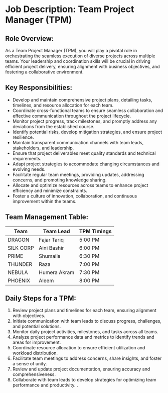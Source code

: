 # Job Description: Team Project Manager (TPM)

## Role Overview:
As a Team Project Manager (TPM), you will play a pivotal role in orchestrating the seamless execution of diverse projects across multiple teams. Your leadership and coordination skills will be crucial in driving efficient project delivery, ensuring alignment with business objectives, and fostering a collaborative environment.

## Key Responsibilities:
- Develop and maintain comprehensive project plans, detailing tasks, timelines, and resource allocation for each team.
- Coordinate cross-functional teams to ensure seamless collaboration and effective communication throughout the project lifecycle.
- Monitor project progress, track milestones, and promptly address any deviations from the established course.
- Identify potential risks, develop mitigation strategies, and ensure project resilience.
- Maintain transparent communication channels with team leads, stakeholders, and leadership.
- Ensure that project deliverables meet quality standards and technical requirements.
- Adapt project strategies to accommodate changing circumstances and evolving needs.
- Facilitate regular team meetings, providing updates, addressing concerns, and promoting knowledge sharing.
- Allocate and optimize resources across teams to enhance project efficiency and minimize constraints.
- Foster a culture of innovation, collaboration, and continuous improvement within the teams.

 ## Team Management Table:

| Team          | Team Lead       | TPM Timings |
|---------------|-----------------|------------|
| DRAGON        | Fajar Tariq     | 5:00 PM    |
| SILK CORP     | Aini Bashir     | 6:00 PM    |
| PRIME         | Shumaila        | 6:30 PM    |
| THUNDER       | Raza            | 7:00 PM    |
| NEBULA        | Humera Akram    | 7:30 PM    |
| PHOENIX       | Aleem           | 8:00 PM    |


## Daily Steps for a TPM:
1. Review project plans and timelines for each team, ensuring alignment with objectives.
2. Initiate communication with team leads to discuss progress, challenges, and potential solutions.
3. Monitor daily project activities, milestones, and tasks across all teams.
4. Analyze project performance data and metrics to identify trends and areas for improvement.
5. Coordinate resource allocation to ensure efficient utilization and workload distribution.
6. Facilitate team meetings to address concerns, share insights, and foster a sense of unity.
7. Review and update project documentation, ensuring accuracy and comprehensiveness.
8. Collaborate with team leads to develop strategies for optimizing team performance and productivity.
.




